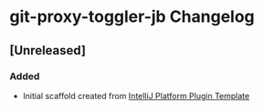 <!-- Keep a Changelog guide -> https://keepachangelog.com -->

# git-proxy-toggler-jb Changelog

## [Unreleased]
### Added
- Initial scaffold created from [IntelliJ Platform Plugin Template](https://github.com/JetBrains/intellij-platform-plugin-template)
